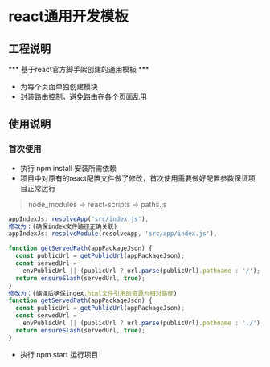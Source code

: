 # react通用开发模板

## 工程说明
*** 基于react官方脚手架创建的通用模板 ***
* 为每个页面单独创建模块
* 封装路由控制，避免路由在各个页面乱用

## 使用说明
### 首次使用
* 执行 npm install 安装所需依赖
* 项目中对原有的react配置文件做了修改，首次使用需要做好配置参数保证项目正常运行
> node_modules -> react-scripts -> paths.js
```javascript
appIndexJs: resolveApp('src/index.js'),
修改为：(确保index文件路径正确关联)
appIndexJs: resolveModule(resolveApp, 'src/app/index.js'),
```
```javascript
function getServedPath(appPackageJson) {
  const publicUrl = getPublicUrl(appPackageJson);
  const servedUrl =
    envPublicUrl || (publicUrl ? url.parse(publicUrl).pathname : '/');
  return ensureSlash(servedUrl, true);
}
修改为：(编译后确保index.html文件引用的资源为相对路径)
function getServedPath(appPackageJson) {
  const publicUrl = getPublicUrl(appPackageJson);
  const servedUrl =
    envPublicUrl || (publicUrl ? url.parse(publicUrl).pathname : './');
  return ensureSlash(servedUrl, true);
}
```
* 执行 npm start 运行项目
